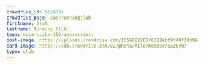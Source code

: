 ```yaml
---
crowdrise_id: 5526707
crowdrise_page: dashrunningclub
firstname: Dash
lastname: Running Club
team: moca-spike-150-ambassadors
post-image: https://uploads.crowdrise.com/1556683200/6322ebf9f44f24b961ba9df861c39f03.jpg
card-image: https://cdn.crowdrise.com/v2/photo/file/member/5526707
type: club
---
```


